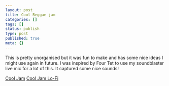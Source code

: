 ```yaml
---
layout: post
title: Cool Reggae jam
categories: []
tags: []
status: publish
type: post
published: true
meta: {}
---
```


This is pretty unorganised but it was fun to make and has some nice ideas I might use again in future. I was inspired by Four Tet to use my soundblaster live mic for a lot of this. It captured some nice sounds!

[Cool Jam](http://www.netspeed.com.au/errolmartin/charles/CoolJam-Feb06.mp3)
[Cool Jam Lo-Fi](http://www.netspeed.com.au/errolmartin/charles/CoolJam-Feb06-Lo.mp3)
